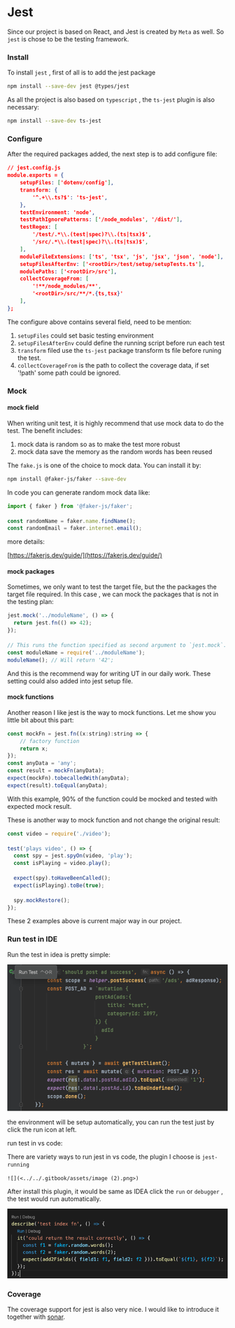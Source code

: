 # Jest

Since our project is based on React, and Jest is created by `Meta` as well. So `jest`  is chose to be the testing framework.

### &#x20;Install&#x20;

To install `jest` , first of all is to add the jest package

```bash
npm install --save-dev jest @types/jest
```

As all the project is also based on `typescript` , the `ts-jest` plugin is also necessary:

```bash
npm install --save-dev ts-jest
```

### Configure

After the required packages added, the next step is to add configure file:

```json
// jest.config.js
module.exports = {
    setupFiles: ['dotenv/config'],
    transform: {
        '^.+\\.ts?$': 'ts-jest',
    },
    testEnvironment: 'node',
    testPathIgnorePatterns: ['/node_modules', '/dist/'],
    testRegex: [
        '/test/.*\\.(test|spec)?\\.(ts|tsx)$',
        '/src/.*\\.(test|spec)?\\.(ts|tsx)$',
    ],
    moduleFileExtensions: ['ts', 'tsx', 'js', 'jsx', 'json', 'node'],
    setupFilesAfterEnv: ['<rootDir>/test/setup/setupTests.ts'],
    modulePaths: ['<rootDir>/src'],
    collectCoverageFrom: [
        '!**/node_modules/**',
        '<rootDir>/src/**/*.{ts,tsx}'
    ],
};
```

The configure above contains several field, need to be mention:

1. `setupFiles` could set basic testing environment
2. `setupFilesAfterEnv` could define the running script before run each test
3. `transform` filed use the `ts-jest` package transform ts file before runing the test.
4. &#x20;`collectCoverageFrom` is the path to collect the coverage data, if set '!path' some path could be ignored.

### Mock

#### mock field

When writing unit test, it is highly recommend that use mock data to do the test. The benefit includes:

1. mock data is random so as to make the test more robust
2. mock data save the memory as the random words has been reused



The `fake.js` is one of the choice to mock data. You can install it by:

```bash
npm install @faker-js/faker --save-dev
```

In code you can generate random mock data like:

```typescript
import { faker } from '@faker-js/faker';

const randomName = faker.name.findName();
const randomEmail = faker.internet.email();
```

more details:

[https://fakerjs.dev/guide/](https://fakerjs.dev/guide/)

#### mock packages

Sometimes, we only want to test the target file, but the the packages the target file required. In this case , we can mock the packages that is not in the testing plan:

```javascript
jest.mock('../moduleName', () => {
  return jest.fn(() => 42);
});

// This runs the function specified as second argument to `jest.mock`.
const moduleName = require('../moduleName');
moduleName(); // Will return '42';
```

And this is the recommend way for writing UT in our daily work. These setting could also added into jest setup file.



#### mock functions

Another reason I like jest is the way to mock functions. Let me show you little bit about this part:&#x20;

```javascript
const mockFn = jest.fn((x:string):string => {
    // factory function
    return x;
});
const anyData = 'any';
const result = mockFn(anyData);
expect(mockFn).tobecalledWith(anyData);
expect(result).toEqual(anyData);
```

With this example, 90% of the function could be mocked and tested with expected mock result.



These is another way to mock function and not change the original result:

```javascript
const video = require('./video');

test('plays video', () => {
  const spy = jest.spyOn(video, 'play');
  const isPlaying = video.play();

  expect(spy).toHaveBeenCalled();
  expect(isPlaying).toBe(true);

  spy.mockRestore();
});
```



These 2 examples above is current major way in our project.



### &#x20;Run test in IDE

Run the test in idea is pretty simple:

![](<../../.gitbook/assets/image (4) (1) (1) (1).png>)

the environment will be setup automatically, you can run the test just by click the run icon at left.



run test in vs code:

There are variety ways to run jest in vs code, the plugin I choose is `jest-running`

``![](<../../.gitbook/assets/image (2).png>)``

After install this plugin,  it would be same as IDEA click the `run` or `debugger` ,  the test would run automatically.

![](<../../.gitbook/assets/image (3) (1).png>)



### Coverage

The coverage support for jest is also very nice. I would like to introduce it together with [sonar](sonar.md).

















